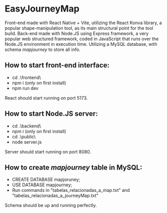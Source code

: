 <b><h1>EasyJourneyMap</h1></b>

Front-end made with React Native + Vite, utilizing the React Konva library, a popular shape-manipulation tool, as its main structural point for the tool build. Back-end made with Node.JS using Express framework, a very popular web structured framework, coded in JavaScript that runs over the Node.JS environment in execution time. Utilizing a MySQL database, with schema <i>mapjourney</i> to store all info.

<b><h2>How to start front-end interface:</h2></b>

- cd .\frontend\
- npm i (only on first install)
- npm run dev

React should start running on port 5173.

<b><h2>How to start Node.JS server:</h2></b>

- cd .\backend\
- npm i (only on first install)
- cd .\public\
- node server.js

Server should start running on port 8080.

<b><h2>How to create <i>mapjourney</i> table in MySQL:</h2></b>

- CREATE DATABASE mapjoruney;
- USE DATABASE mapjourney;
- Run commands in "tabelas_relacionadas_a_map.txt" and "tabelas_relacionadas_a_journeyMap.txt"

Schema should be up and running perfectly.
